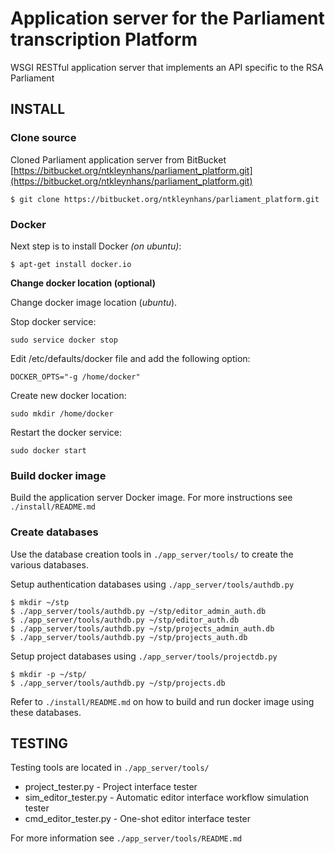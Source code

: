 # Application server for the Parliament transcription Platform

WSGI RESTful application server that implements an API specific to the RSA Parliament

## INSTALL

### Clone source

Cloned Parliament application server from BitBucket [https://bitbucket.org/ntkleynhans/parliament_platform.git](https://bitbucket.org/ntkleynhans/parliament_platform.git)
```
$ git clone https://bitbucket.org/ntkleynhans/parliament_platform.git
```

### Docker
Next step is to install Docker *(on ubuntu)*:
```
$ apt-get install docker.io
```

**Change docker location (optional)**

Change docker image location (*ubuntu*).

Stop docker service:
```
sudo service docker stop
```

Edit /etc/defaults/docker file and add the following option:
```
DOCKER_OPTS="-g /home/docker"
```

Create new docker location:
```
sudo mkdir /home/docker
```

Restart the docker service:
```
sudo docker start
```

### Build docker image

Build the application server Docker image.
For more instructions see `./install/README.md`

### Create databases

Use the database creation tools in `./app_server/tools/` to create the various databases.  

Setup authentication databases using `./app_server/tools/authdb.py`

```
$ mkdir ~/stp
$ ./app_server/tools/authdb.py ~/stp/editor_admin_auth.db
$ ./app_server/tools/authdb.py ~/stp/editor_auth.db
$ ./app_server/tools/authdb.py ~/stp/projects_admin_auth.db
$ ./app_server/tools/authdb.py ~/stp/projects_auth.db
```
Setup project databases using `./app_server/tools/projectdb.py`

```
$ mkdir -p ~/stp/
$ ./app_server/tools/authdb.py ~/stp/projects.db
```

Refer to `./install/README.md` on how to build and run docker image using these databases.

## TESTING

Testing tools are located in `./app_server/tools/`

* project_tester.py - Project interface tester
* sim_editor_tester.py - Automatic editor interface workflow simulation tester
* cmd_editor_tester.py - One-shot editor interface tester

For more information see `./app_server/tools/README.md`
